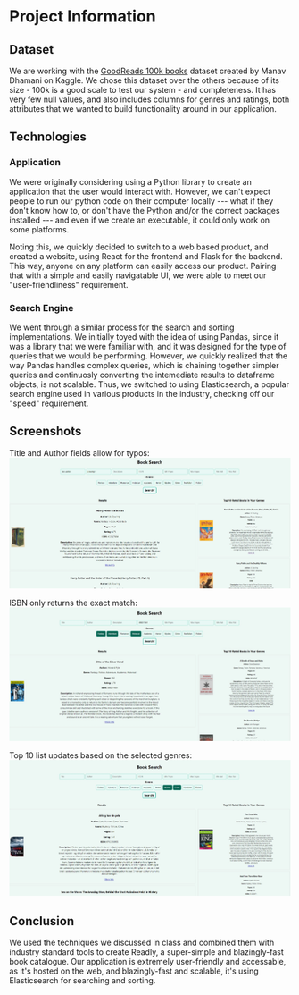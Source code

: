 # Project Information

## Dataset
We are working with the [GoodReads 100k books](https://www.kaggle.com/datasets/mdhamani/goodreads-books-100k) dataset
created by Manav Dhamani on Kaggle. We chose this dataset over the others because of its size - 100k is a good
scale to test our system - and completeness. It has very few null values, and also includes columns for genres
and ratings, both attributes that we wanted to build functionality around in our application.

## Technologies

### Application
We were originally considering using a Python library to create an application that the user would interact with.
However, we can't expect people to run our python code on their computer locally --- what if they don't know how to,
or don't have the Python and/or the correct packages installed --- and even if we create an executable, it could
only work on some platforms.

Noting this, we quickly decided to switch to a web based product, and created a website, using React for the frontend
and Flask for the backend. This way, anyone on any platform can easily access our product.
Pairing that with a simple and easily navigatable UI, we were able to meet our "user-friendliness" requirement.

### Search Engine
We went through a similar process for the search and sorting implementations. We initially toyed with the idea
of using Pandas, since it was a library that we were familiar with, and it was designed for the type of queries
that we would be performing. However, we quickly realized that the way Pandas handles complex queries, which
is chaining together simpler queries and continuosly converting the intemediate results to dataframe objects,
is not scalable. Thus, we switched to using Elasticsearch, a popular search engine used in various products
in the industry, checking off our "speed" requirement.

## Screenshots
Title and Author fields allow for typos:
![Fuzzy Search Example](./screenshots/fuzzy_search.jpg)

ISBN only returns the exact match:
![ISBN Search Example](./screenshots/isbn_exact_match.jpg)

Top 10 list updates based on the selected genres:
![top 10 updating](./screenshots/top_10_by_genre.jpg)


## Conclusion
We used the techniques we discussed in class and combined them with industry standard tools to create Readly,
a super-simple and blazingly-fast book catalogue. Our application is extremely user-friendly and accessable, as
it's hosted on the web, and blazingly-fast and scalable, it's using Elasticsearch for searching and sorting.

